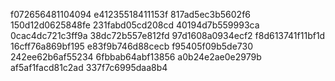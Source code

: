 f072656481104094
e41235518411153f
817ad5ec3b5602f6
150d12d0625848fe
231fabd05cd208cd
40194d7b559993ca
0cac4dc721c3ff9a
38dc72b557e812fd
97d1608a0934ecf2
f8d613741f11bf1d
16cff76a869bf195
e83f9b746d88cecb
f95405f09b5de730
242ee62b6af55234
6fbbab64abf13856
a0b24e2ae0e2979b
af5af1facd81c2ad
337f7c6995daa8b4
